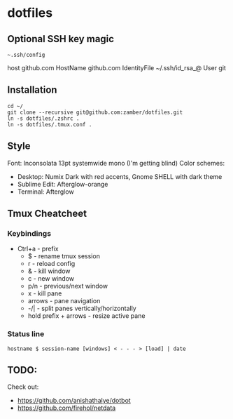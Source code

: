 # dotfiles

## Optional SSH key magic

`~.ssh/config`

host github.com
    HostName github.com
    IdentityFile ~/.ssh/id_rsa_@
    User git

## Installation

    cd ~/
    git clone --recursive git@github.com:zamber/dotfiles.git
    ln -s dotfiles/.zshrc .
    ln -s dotfiles/.tmux.conf .


## Style

Font: Inconsolata 13pt systemwide mono (I'm getting blind)
Color schemes:
- Desktop: Numix Dark with red accents, Gnome SHELL with dark theme
- Sublime Edit: Afterglow-orange
- Terminal: Afterglow


## Tmux Cheatcheet

### Keybindings

- Ctrl+a - prefix
    + $ - rename tmux session
    + r - reload config
    + & - kill window
    + c - new window
    + p/n - previous/next window
    + x - kill pane
    + arrows - pane navigation
    + -/| - split panes vertically/horizontally
    + hold prefix + arrows - resize active pane


### Status line

    hostname $ session-name [windows] < - - - > [load] | date


## TODO:

Check out:
- https://github.com/anishathalye/dotbot
- https://github.com/firehol/netdata